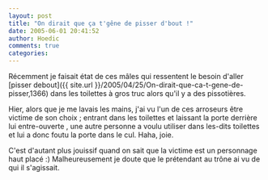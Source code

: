 ```yaml
---
layout: post
title: "On dirait que ça t'gêne de pisser d'bout !"
date: 2005-06-01 20:41:52
author: Hoedic
comments: true
categories: 
---
```



Récemment je faisait état de ces mâles qui ressentent le besoin d'aller [pisser debout]({{ site.url }}/2005/04/25/On-dirait-que-ca-t-gene-de-pisser,1366) dans les toilettes à gros truc alors qu'il y a des pissotières.

Hier, alors que je me lavais les mains, j'ai vu l'un de ces arroseurs être victime de son choix ; entrant dans les toilettes et laissant la porte derrière lui entre-ouverte , une autre personne a voulu utiliser dans les-dits toilettes et lui a donc foutu la porte dans le cul. Haha, joie.

C'est d'autant plus jouissif quand on sait que la victime est un personnage haut placé :) Malheureusement je doute que le prétendant au trône ai vu de qui il s'agissait.